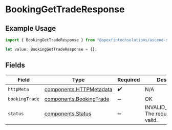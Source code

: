 # BookingGetTradeResponse

## Example Usage

```typescript
import { BookingGetTradeResponse } from "@apexfintechsolutions/ascend-sdk/models/operations";

let value: BookingGetTradeResponse = {};
```

## Fields

| Field                                                              | Type                                                               | Required                                                           | Description                                                        |
| ------------------------------------------------------------------ | ------------------------------------------------------------------ | ------------------------------------------------------------------ | ------------------------------------------------------------------ |
| `httpMeta`                                                         | [components.HTTPMetadata](../../models/components/httpmetadata.md) | :heavy_check_mark:                                                 | N/A                                                                |
| `bookingTrade`                                                     | [components.BookingTrade](../../models/components/bookingtrade.md) | :heavy_minus_sign:                                                 | OK                                                                 |
| `status`                                                           | [components.Status](../../models/components/status.md)             | :heavy_minus_sign:                                                 | INVALID_ARGUMENT: The request is not valid.                        |